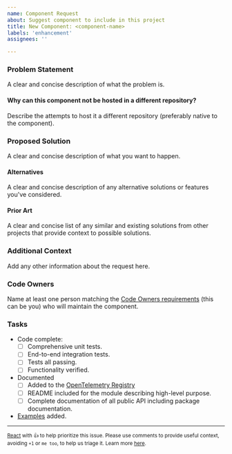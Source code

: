 ```yaml
---
name: Component Request
about: Suggest component to include in this project
title: New Component: <component-name>
labels: 'enhancement'
assignees: ''

---
```


### Problem Statement

A clear and concise description of what the problem is.

#### Why can this component not be hosted in a different repository?

Describe the attempts to host it a different repository (preferably native to the component).

### Proposed Solution

A clear and concise description of what you want to happen.

#### Alternatives

A clear and concise description of any alternative solutions or features you've considered.

#### Prior Art

A clear and concise list of any similar and existing solutions from other projects that provide context to possible solutions.

### Additional Context

Add any other information about the request here.

### Code Owners

Name at least one person matching the [Code Owners requirements](https://github.com/open-telemetry/opentelemetry-go-contrib/blob/main/CONTRIBUTING.md#code-owners) (this can be you) who will maintain the component.

### Tasks

- Code complete:
  - [ ] Comprehensive unit tests.
  - [ ] End-to-end integration tests.
  - [ ] Tests all passing.
  - [ ] Functionality verified.
- Documented
  - [ ] Added to the [OpenTelemetry Registry](https://opentelemetry.io/registry/)
  - [ ] README included for the module describing high-level purpose.
  - [ ] Complete documentation of all public API including package documentation.
- [Examples](https://pkg.go.dev/testing#hdr-Examples) added.

---

<sub>[React](https://github.blog/news-insights/product-news/add-reactions-to-pull-requests-issues-and-comments/) with 👍 to help prioritize this issue. Please use comments to provide useful context, avoiding `+1` or `me too`, to help us triage it. Learn more [here](https://opentelemetry.io/community/end-user/issue-participation/).</sub>
